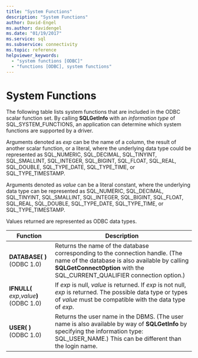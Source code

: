 ```yaml
---
title: "System Functions"
description: "System Functions"
author: David-Engel
ms.author: davidengel
ms.date: "01/19/2017"
ms.service: sql
ms.subservice: connectivity
ms.topic: reference
helpviewer_keywords:
  - "system functions [ODBC]"
  - "functions [ODBC], system functions"
---
```

# System Functions
The following table lists system functions that are included in the ODBC scalar function set. By calling **SQLGetInfo** with an *information type* of SQL_SYSTEM_FUNCTIONS, an application can determine which system functions are supported by a driver.  
  
 Arguments denoted as *exp* can be the name of a column, the result of another scalar function, or a literal, where the underlying data type could be represented as SQL_NUMERIC, SQL_DECIMAL, SQL_TINYINT, SQL_SMALLINT, SQL_INTEGER, SQL_BIGINT, SQL_FLOAT, SQL_REAL, SQL_DOUBLE, SQL_TYPE_DATE, SQL_TYPE_TIME, or SQL_TYPE_TIMESTAMP.  
  
 Arguments denoted as *value* can be a literal constant, where the underlying data type can be represented as SQL_NUMERIC, SQL_DECIMAL, SQL_TINYINT, SQL_SMALLINT, SQL_INTEGER, SQL_BIGINT, SQL_FLOAT, SQL_REAL, SQL_DOUBLE, SQL_TYPE_DATE, SQL_TYPE_TIME, or SQL_TYPE_TIMESTAMP.  
  
 Values returned are represented as ODBC data types.  
  
|Function|Description|  
|--------------|-----------------|  
|**DATABASE( )**  (ODBC 1.0)|Returns the name of the database corresponding to the connection handle. (The name of the database is also available by calling **SQLGetConnectOption** with the SQL_CURRENT_QUALIFIER connection option.)|  
|**IFNULL(** _exp_,_value_**)**  (ODBC 1.0)|If *exp* is null, *value* is returned. If *exp* is not null, *exp* is returned. The possible data type or types of *value* must be compatible with the data type of *exp*.|  
|**USER( )**  (ODBC 1.0)|Returns the user name in the DBMS. (The user name is also available by way of **SQLGetInfo** by specifying the information type: SQL_USER_NAME.) This can be different than the login name.|
